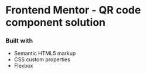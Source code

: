 # Frontend Mentor - QR code component solution


### Built with

- Semantic HTML5 markup
- CSS custom properties
- Flexbox
